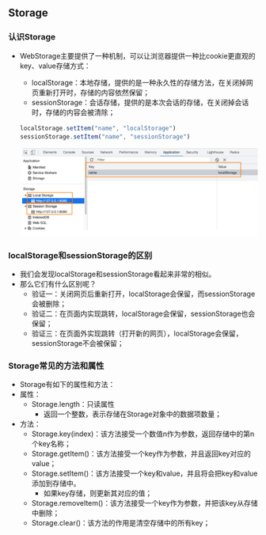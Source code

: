 ## Storage

### 认识Storage


- WebStorage主要提供了一种机制，可以让浏览器提供一种比cookie更直观的key、value存储方式：

  - localStorage：本地存储，提供的是一种永久性的存储方法，在关闭掉网页重新打开时，存储的内容依然保留；
  - sessionStorage：会话存储，提供的是本次会话的存储，在关闭掉会话时，存储的内容会被清除；

  ```js
  localStorage.setItem("name", "localStorage")
  sessionStorage.setItem("name", "sessionStorage")
  ```

  ![image-20220624103754538](img/image-20220624103754538.png)

### localStorage和sessionStorage的区别


- 我们会发现localStorage和sessionStorage看起来非常的相似。
- 那么它们有什么区别呢？
  - 验证一：关闭网页后重新打开，localStorage会保留，而sessionStorage会被删除；
  - 验证二：在页面内实现跳转，localStorage会保留，sessionStorage也会保留；
  - 验证三：在页面外实现跳转（打开新的网页），localStorage会保留，sessionStorage不会被保留；

### Storage常见的方法和属性


- Storage有如下的属性和方法：
- 属性：
  - Storage.length：只读属性
    - 返回一个整数，表示存储在Storage对象中的数据项数量；
- 方法：
  - Storage.key(index)：该方法接受一个数值n作为参数，返回存储中的第n个key名称；
  - Storage.getItem()：该方法接受一个key作为参数，并且返回key对应的value；
  - Storage.setItem()：该方法接受一个key和value，并且将会把key和value添加到存储中。
    - 如果key存储，则更新其对应的值；
  - Storage.removeItem()：该方法接受一个key作为参数，并把该key从存储中删除；
  - Storage.clear()：该方法的作用是清空存储中的所有key；